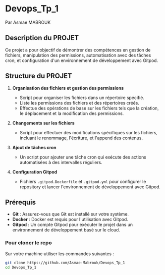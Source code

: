 # Devops_Tp_1

Par Asmae MABROUK 

## Description du PROJET
Ce projet a pour objectif de démontrer des compétences en gestion de fichiers, manipulation des permissions, automatisation avec des tâches cron, et configuration d'un environnement de développement avec Gitpod.

## Structure du PROJET
1. **Organisation des fichiers et gestion des permissions**
    - Script pour organiser les fichiers dans un répertoire spécifié.
    - Liste les permissions des fichiers et des répertoires créés.
    - Effectue des opérations de base sur les fichiers tels que la création, le déplacement et la modification des permissions.

2. **Changements sur les fichiers**
    - Script pour effectuer des modifications spécifiques sur les fichiers, incluant le renommage, l'écriture, et l'append des contenus.

3. **Ajout de tâches cron**
    - Un script pour ajouter une tâche cron qui exécute des actions automatisées à des intervalles réguliers.

4. **Configuration Gitpod**
    - Fichiers `.gitpod.Dockerfile` et `.gitpod.yml` pour configurer le repository et lancer l'environnement de développement avec Gitpod.

## Prérequis

- **Git** : Assurez-vous que Git est installé sur votre système.
- **Docker** : Docker est requis pour l'utilisation avec Gitpod.
- **Gitpod** : Un compte Gitpod pour exécuter le projet dans un environnement de développement basé sur le cloud.

### Pour cloner le repo

Sur votre machine utiliser les commandes suivantes :

```bash
git clone https://github.com/Asmae-Mabrouk/Devops_Tp_1
cd Devops_Tp_1


